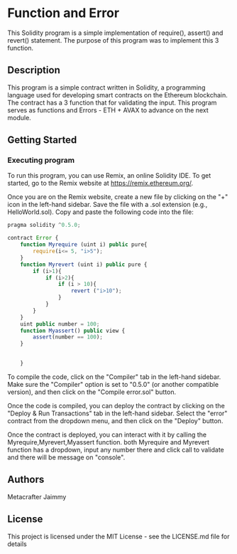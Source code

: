# Function and Error

This Solidity program is a simple implementation of require(), assert() and revert() statement. The purpose of this program was to implement this 3 function.

## Description

This program is a simple contract written in Solidity, a programming language used for developing smart contracts on the Ethereum blockchain. The contract has a 3 function that for validating the input. This program serves as functions and Errors - ETH + AVAX to advance on the next module.

## Getting Started

### Executing program

To run this program, you can use Remix, an online Solidity IDE. To get started, go to the Remix website at https://remix.ethereum.org/.

Once you are on the Remix website, create a new file by clicking on the "+" icon in the left-hand sidebar. Save the file with a .sol extension (e.g., HelloWorld.sol). Copy and paste the following code into the file:

```javascript
pragma solidity ^0.5.0;

contract Error {
    function Myrequire (uint i) public pure{
        require(i<= 5, "i>5");
    } 
    function Myrevert (uint i) public pure {
        if (i>1){
            if (i>2){
                if (i > 10){
                    revert ("i>10");
                }
            }
        }
    }
    uint public number = 100;
    function Myassert() public view {
        assert(number == 100);
    }

        
    }


```

To compile the code, click on the "Compiler" tab in the left-hand sidebar. Make sure the "Compiler" option is set to "0.5.0" (or another compatible version), and then click on the "Compile error.sol" button.

Once the code is compiled, you can deploy the contract by clicking on the "Deploy & Run Transactions" tab in the left-hand sidebar. Select the "error" contract from the dropdown menu, and then click on the "Deploy" button.

Once the contract is deployed, you can interact with it by calling the Myrequire,Myrevert,Myassert function. both Myrequire and Myrevert function has a dropdown, input any number there and click call to validate and there will be message on "console".

## Authors

Metacrafter Jaimmy 


## License

This project is licensed under the MIT License - see the LICENSE.md file for details
